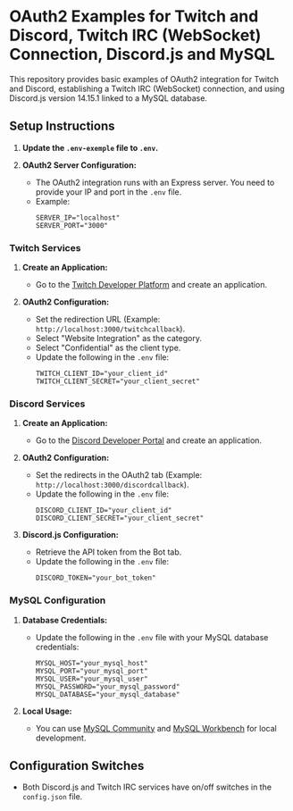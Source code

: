 # OAuth2 Examples for Twitch and Discord, Twitch IRC (WebSocket) Connection, Discord.js and MySQL

This repository provides basic examples of OAuth2 integration for Twitch and Discord, establishing a Twitch IRC (WebSocket) connection, and using Discord.js version 14.15.1 linked to a MySQL database.

## Setup Instructions

1. **Update the `.env-exemple` file to `.env`.**

2. **OAuth2 Server Configuration:**
   - The OAuth2 integration runs with an Express server. You need to provide your IP and port in the `.env` file.
   - Example:
     ```env
     SERVER_IP="localhost"
     SERVER_PORT="3000"
     ```

### Twitch Services

1. **Create an Application:**
   - Go to the [Twitch Developer Platform](https://dev.twitch.tv/) and create an application.

2. **OAuth2 Configuration:**
   - Set the redirection URL (Example: `http://localhost:3000/twitchcallback`).
   - Select "Website Integration" as the category.
   - Select "Confidential" as the client type.
   - Update the following in the `.env` file:
     ```env
     TWITCH_CLIENT_ID="your_client_id"
     TWITCH_CLIENT_SECRET="your_client_secret"
     ```

### Discord Services

1. **Create an Application:**
   - Go to the [Discord Developer Portal](https://discord.com/developers/applications) and create an application.

2. **OAuth2 Configuration:**
   - Set the redirects in the OAuth2 tab (Example: `http://localhost:3000/discordcallback`).
   - Update the following in the `.env` file:
     ```env
     DISCORD_CLIENT_ID="your_client_id"
     DISCORD_CLIENT_SECRET="your_client_secret"
     ```

3. **Discord.js Configuration:**
   - Retrieve the API token from the Bot tab.
   - Update the following in the `.env` file:
     ```env
     DISCORD_TOKEN="your_bot_token"
     ```

### MySQL Configuration

1. **Database Credentials:**
   - Update the following in the `.env` file with your MySQL database credentials:
     ```env
     MYSQL_HOST="your_mysql_host"
     MYSQL_PORT="your_mysql_port"
     MYSQL_USER="your_mysql_user"
     MYSQL_PASSWORD="your_mysql_password"
     MYSQL_DATABASE="your_mysql_database"
     ```

2. **Local Usage:**
   - You can use [MySQL Community](https://dev.mysql.com/downloads/mysql/) and [MySQL Workbench](https://www.mysql.com/products/workbench/) for local development.

## Configuration Switches

- Both Discord.js and Twitch IRC services have on/off switches in the `config.json` file.


